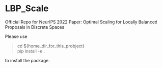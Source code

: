# LBP_Scale
Official Repo for NeurIPS 2022 Paper: Optimal Scaling for Locally Balanced Proposals in Discrete Spaces

Please use 
> cd ${home_dir_for_this_probject}\
> pip install -e .

to install the package.
